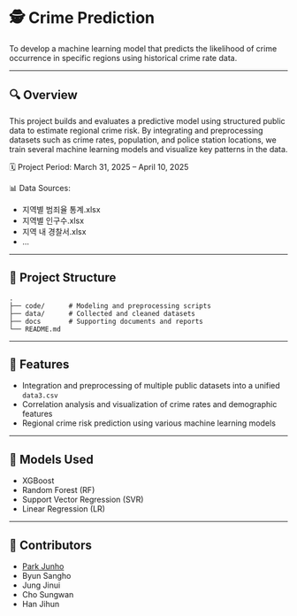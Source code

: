 # 🕵️ Crime Prediction

To develop a machine learning model that predicts the likelihood of crime occurrence in specific regions using historical crime rate data.

---

## 🔍 Overview

This project builds and evaluates a predictive model using structured public data to estimate regional crime risk. By integrating and preprocessing datasets such as crime rates, population, and police station locations, we train several machine learning models and visualize key patterns in the data.

🗓️ Project Period: March 31, 2025 – April 10, 2025

📊 Data Sources:  
- 지역별 범죄율 통계.xlsx  
- 지역별 인구수.xlsx  
- 지역 내 경찰서.xlsx
- ...
  
---

## 📂 Project Structure
```
.
├── code/      # Modeling and preprocessing scripts
├── data/      # Collected and cleaned datasets
├── docs       # Supporting documents and reports
└── README.md
```

---

## 🚀 Features

- Integration and preprocessing of multiple public datasets into a unified `data3.csv`  
- Correlation analysis and visualization of crime rates and demographic features  
- Regional crime risk prediction using various machine learning models  

---

## 🧪 Models Used

- XGBoost  
- Random Forest (RF)  
- Support Vector Regression (SVR)  
- Linear Regression (LR)

---

## 👥 Contributors

- [Park Junho](https://github.com/Moulru)  
- Byun Sangho  
- Jung Jinui  
- Cho Sungwan  
- Han Jihun  
